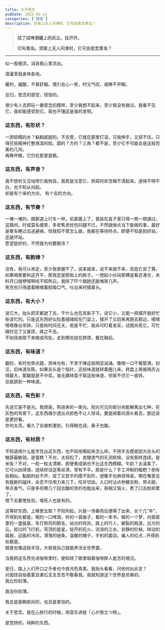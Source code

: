 ```yaml
---
title: 关于思念
pubDate: 2025-02-14
categories: ['随笔']
description: 货架上无人问津时，它可会思念青岛？
---
```

>**拭了拭啤酒罐上的灰尘，拉开环。**
>
>**它叫青岛。货架上无人问津时，它可会思念青岛？**
---

似一股细流，涓自我心里流出。

滴灌至我身体各地。

暖的，偏酸，不甚舒服，偶引会心一笑，时又气叹，或睁不开眼。

总归，思念的感觉，怪怪的。

很少有人去把玩一番思念的模样，至少我想不起来，至少我没有做过。我看不见它，我却能感受到它。我也不懂这是谁的发明。

### 这东西，有形状？
一团软糯的水？黏黏腻腻的。不去管，它就在那里打滚，可我伸手，又捏不住。只得花些精神打整溅湿的脸。圆的？方的？三角？都不是，至少它不可能会是这般完美的几何。\
再睁开眼，它仍在那里耍赖。

### 这东西，有声音？
我不想听又见咕哝引我侧目。我若是注意它，侧耳时却含糊不清起来。道得不明不白，也不知从何起。\
却是有个来的方向， 有个去的方向。 

### 这东西，有节奏？
一堵一堵的，跟那道上行车一样。前面塞上了，我装在盒子里只得一顿一顿通过。这期间，时或莫名傻笑，多有焦虑忧伤抖腿不已，不然就做点当下能做的事，最好是晕车睡过去逃避掉。但我知不管怎么做，我都在等待终点，即便不知是到好站，还是坏站。\
愿望是好的，不然我为何要颠沛？

### 这东西，有韵律？
没有，我可以肯定，至少我掌握不了。说来就来，说不来就不来，高低它说了算。如果唱歌要和这齐平，那我定是那街上的疯子。一想起小伙站那横竖看还凑合，未料开口就咿呀啊哇不知所云。我除了吓个踉跄还能嗤笑几声。\
笑完也只得虚着眼缩着脸吸口气，吐出来时摆着头。

### 这东西，有大小？
说它大，抬头把天都遮了去，干什么也在其影子下。说它小，又能一把摆开我好忙些该忙的。只是这东西好似拉着细绳栓在门梁上，摆开了又回来再跑去那边，嘀嘀嗒嗒像台吊钟，只是和时间无关。若是不忙，我尚可盯着发呆，试图杀死它。可忙碌时见了又甚烦，挥之不去。\
不如径直取下来做成吊坠，走到哪也挂在脖颈，戴在胸前。

### 这东西，有味道？
酸的，有时也带点甜，苦味也有，不至于辣这般明显汹涌。像喝一口干葡萄酒，初涩，后味道杂陈。如果舌头是个指针，这些味道就转着圈儿来。转盘上再接再厉占得最大，那酸就是不中奖。谁无趣转盘子取这些味道，但架不住它一直转。\
总能舔到一种味道。

### 这东西，有色彩？
先说它是不是光。我想是。照进来的一束光。阳光可见的部分尚能解离出七种，在灰色的背景下，这东西偶尔透出点颜色不让人惊讶。要是顺着向源头看去，那边该是更好看。\
奈何太亮，看久了会被刺激到，引得眼也润，鼻子也酸。

### 这东西，有材质？
不知道用什么能烹饪出这东西，也不知咀嚼起来怎么样。不用手去摸是因为舌头的触感最敏锐。是蛋糕？不对，太轻松了，发酵透气的孔洞软绵，没有那样连续。是米饭？不对，一粒一粒太清晰，即便煮成粥也不比这东西模糊。牛奶？太温柔了，它可以凶得很，连续却没这等丝滑，常有不平。那是什么？手工冲制的糍粑？倒有些相似。黏腻的扯不开，捏了又软乎的摸不到形，想撒手也麻烦得紧。嚼在嘴里总有粗粝的磕绊，会忍不住用力来几下，咬牙切齿。入口时沾点参糖豆粉，带点甜，带点香气，只是多咬嚼几个回合酸的苦的也能出来，吞咽又恼火，费了口舌脸却累了。\
喂下去要使些劲，噎死人也是有的。

这等好东西，上哪里去取？不知所起，兴是一场春雨后便萌了出来，长个几“年”，开得到处都是。喝的一口啤酒，听的一首曲子，看的一本书，做的一个梦，对面窗里的一盏氤氲，车灯照亮的鹅毛，站台的轻风，路上的行人，皴裂的跑道，远方的云，掠过的飞行机，穹顶的星星，绽开的花火，流淌的江水，安静的阶梯，转动的踏板，迎面的冷风，滑落的链条，温暖的帽子，手机的震动，骗人的红点...开得到处都是。\
粮食也像这般丰饶，大抵我自己就能养活全世界罢。

当我把这东西兑进咖啡里时，便知晓了歌里唱着咖啡醉人是怎的境况。

是日，路上人们开口之乎者也今夜月色真美。我抬头看看，问他何出此言？\
对面径自指着夏目漱石支支吾吾不敢看我。我就知道这个世界是贫瘠的。\
我比你刻薄。

我没你刻薄。

我总是面朝疾风的，也总是害怕的。

关于思念，是在心旅行的时候，用音乐讲是「心が旅立つ時」。

是悠扬的，纯粹的东西。